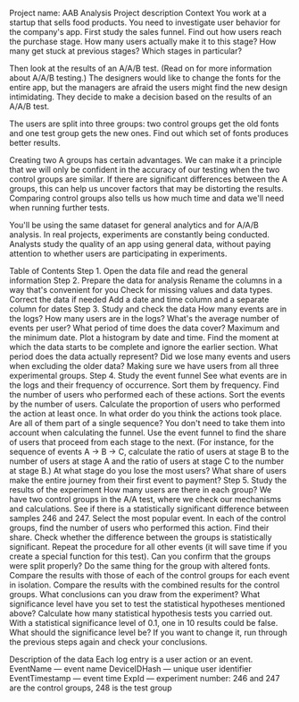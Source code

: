 Project name: AAB Analysis
Project description 
Context
You work at a startup that sells food products. You need to investigate user behavior for the company's app.
First study the sales funnel. Find out how users reach the purchase stage. How many users actually make it to this stage? How many get stuck at previous stages? Which stages in particular?

Then look at the results of an A/A/B test. (Read on for more information about A/A/B testing.) The designers would like to change the fonts for the entire app, but the managers are afraid the users might find the new design intimidating. They decide to make a decision based on the results of an A/A/B test.

The users are split into three groups: two control groups get the old fonts and one test group gets the new ones. Find out which set of fonts produces better results.

Creating two A groups has certain advantages. We can make it a principle that we will only be confident in the accuracy of our testing when the two control groups are similar. If there are significant differences between the A groups, this can help us uncover factors that may be distorting the results. Comparing control groups also tells us how much time and data we'll need when running further tests.

You'll be using the same dataset for general analytics and for A/A/B analysis. In real projects, experiments are constantly being conducted. Analysts study the quality of an app using general data, without paying attention to whether users are participating in experiments.

Table of Contents
  Step 1. Open the data file and read the general information
  Step 2. Prepare the data for analysis
Rename the columns in a way that's convenient for you
Check for missing values and data types. Correct the data if needed
Add a date and time column and a separate column for dates
  Step 3. Study and check the data
How many events are in the logs?
How many users are in the logs?
What's the average number of events per user?
What period of time does the data cover?
Maximum and the minimum date.
Plot a histogram by date and time.
Find the moment at which the data starts to be complete and ignore the earlier section. What period does the data actually represent?
Did we lose many events and users when excluding the older data?
Making sure we have users from all three experimental groups.
  Step 4. Study the event funnel
See what events are in the logs and their frequency of occurrence. Sort them by frequency.
Find the number of users who performed each of these actions. Sort the events by the number of users. Calculate the proportion of users who performed the action at least once.
In what order do you think the actions took place. Are all of them part of a single sequence? You don't need to take them into account when calculating the funnel.
Use the event funnel to find the share of users that proceed from each stage to the next. (For instance, for the sequence of events A → B → C, calculate the ratio of users at stage B to the number of users at stage A and the ratio of users at stage C to the number at stage B.)
At what stage do you lose the most users?
What share of users make the entire journey from their first event to payment?
  Step 5. Study the results of the experiment
How many users are there in each group?
We have two control groups in the A/A test, where we check our mechanisms and calculations. See if there is a statistically significant difference between samples 246 and 247.
Select the most popular event. In each of the control groups, find the number of users who performed this action. Find their share. Check whether the difference between the groups is statistically significant. Repeat the procedure for all other events (it will save time if you create a special function for this test). Can you confirm that the groups were split properly?
Do the same thing for the group with altered fonts. Compare the results with those of each of the control groups for each event in isolation. Compare the results with the combined results for the control groups. What conclusions can you draw from the experiment?
What significance level have you set to test the statistical hypotheses mentioned above? Calculate how many statistical hypothesis tests you carried out. With a statistical significance level of 0.1, one in 10 results could be false. What should the significance level be? If you want to change it, run through the previous steps again and check your conclusions.

Description of the data
Each log entry is a user action or an event.
EventName — event name
DeviceIDHash — unique user identifier
EventTimestamp — event time
ExpId — experiment number: 246 and 247 are the control groups, 248 is the test group

